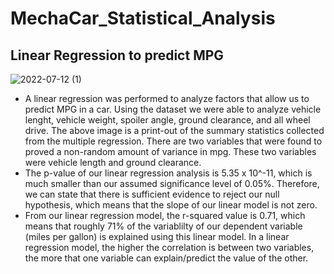 # MechaCar_Statistical_Analysis
## Linear Regression to predict MPG
![2022-07-12 (1)](https://user-images.githubusercontent.com/102090016/178606186-867f7585-635f-40f3-b827-01403ec9dccb.png)
- A linear regression was performed to analyze factors that allow us to predict MPG in a car. Using the dataset we were able to analyze vehicle lenght, vehicle weight, spoiler angle, ground clearance, and all wheel drive. The above image is a print-out of the summary statistics collected from the multiple regression. There are two variables that were found to proved a non-random amount of variance in mpg. These two variables were vehicle length and ground clearance. 
- The p-value of our linear regression analysis is 5.35 x 10^-11, which is much smaller than our assumed significance level of 0.05%. Therefore, we can state that there is sufficient evidence to reject our null hypothesis, which means that the slope of our linear model is not zero.
- From our linear regression model, the r-squared value is 0.71, which means that roughly 71% of the variablilty of our dependent variable (miles per gallon) is explained using this linear model. In a linear regression model, the higher the correlation is between two variables, the more that one variable can explain/predict the value of the other.
